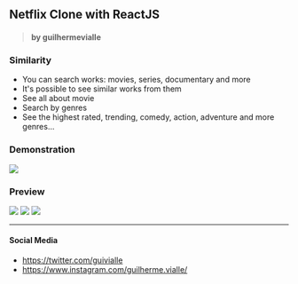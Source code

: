 ## Netflix Clone with ReactJS

> #### by guilhermevialle

### Similarity

- You can search works: movies, series, documentary and more
- It's possible to see similar works from them
- See all about movie
- Search by genres
- See the highest rated, trending, comedy, action, adventure and more genres...

### Demonstration

![](/captures/netflixcutted.gif)

### Preview

![](/captures/cap1.jpg)
![](/captures/cap2.jpg)
![](/captures/cap3.jpg)


---

#### Social Media

-   https://twitter.com/guivialle
-   https://www.instagram.com/guilherme.vialle/
